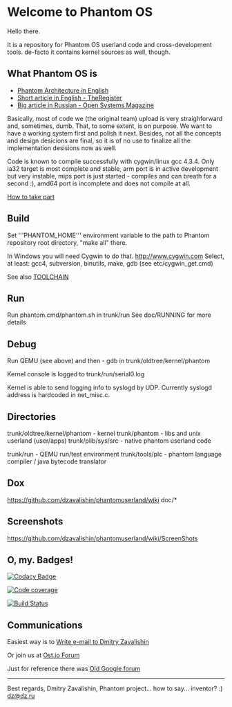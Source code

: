 # Welcome to Phantom OS #

Hello there.

It is a repository for Phantom OS userland code and cross-development tools.
de-facto it contains kernel sources as well, though.

## What Phantom OS is ##

*   [Phantom Architecture in English](https://github.com/dzavalishin/phantomuserland/wiki/PhantomArchitecture)
*   [Short article in English - TheRegister](http://www.theregister.co.uk/2009/02/03/phantom_russian_os/)
*   [Big article in Russian - Open Systems Magazine](http://www.osp.ru/os/2011/03/13008200/)

Basically, most of code we (the original team) upload is very straighforward
and, sometimes, dumb. That, to some extent, is on purpose. We want to have
a working system first and polish it next. Besides, not all the concepts and
design desicions are final, so it is of no use to finalize all the 
implementation desisions now as well.

Code is known to compile successfully with cygwin/linux gcc 4.3.4.
Only ia32 target is most complete and stable, arm port is in active development
but very instable, mips port is just started - compiles and can breath for a
second :), amd64 port is incomplete and does not compile at all.

[How to take part](https://github.com/dzavalishin/phantomuserland/wiki/HowToTakePart)

## Build ##

  Set '''PHANTOM_HOME''' environment variable to the path to Phantom repository root directory,
  "make all" there.

  In Windows you will need Cygwin to do that. <http://www.cygwin.com>
  Select, at least: gcc4, subversion, binutils, make, gdb
  (see etc/cygwin_get.cmd)
  
  See also [TOOLCHAIN](https://github.com/dzavalishin/phantomuserland/blob/master/TOOLCHAIN)

## Run ##

  Run phantom.cmd/phantom.sh in trunk/run
  See doc/RUNNING for more details

## Debug ##

  Run QEMU (see above) and then - gdb in trunk/oldtree/kernel/phantom

  Kernel console is logged to trunk/run/serial0.log 

  Kernel is able to send logging info to syslogd by UDP.
  Currently syslogd address is hardcoded in net_misc.c.

## Directories ##

trunk/oldtree/kernel/phantom - kernel 
trunk/phantom                - libs and unix userland (user/apps)
trunk/plib/sys/src           - native phantom userland code

trunk/run                    - QEMU run/test environment
trunk/tools/plc              - phantom language compiler / java bytecode translator

## Dox ##

  <https://github.com/dzavalishin/phantomuserland/wiki>
  doc/*

## Screenshots ##

  <https://github.com/dzavalishin/phantomuserland/wiki/ScreenShots>

## O, my. Badges! ##

[![Codacy Badge](https://api.codacy.com/project/badge/Grade/8eec7d75d73b4a93b45a1befa3b70696)](https://www.codacy.com/manual/dzavalishin/phantomuserland?utm_source=github.com&amp;utm_medium=referral&amp;utm_content=dzavalishin/phantomuserland&amp;utm_campaign=Badge_Grade)

[![Code coverage][COVERAGE_BADGE]][COVERAGE_LINK]

[COVERAGE_LINK]:https://scan.coverity.com/projects/dzavalishin-phantomuserland

[COVERAGE_BADGE]:https://scan.coverity.com/projects/8024/badge.svg

[![Build Status](https://snap-ci.com/dzavalishin/phantomuserland/branch/master/build_image)](https://snap-ci.com/dzavalishin/phantomuserland/branch/master)

## Communications ##

Easiest way is to [Write e-mail to Dmitry Zavalishin](mailto:dz@dz.ru)

Or join us at [Ost.io Forum](http://ost.io/@dzavalishin/phantomuserland)

Just for reference there was [Old Google forum](https://groups.google.com/forum/#!forum/phantom-os)

<hr>

Best regards, Dmitry Zavalishin,
Phantom project... how to say... inventor? :)
dz@dz.ru
